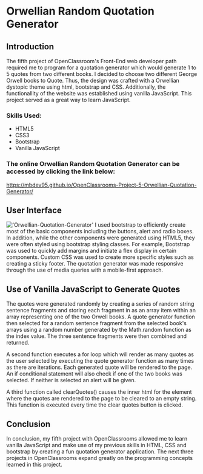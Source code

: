 # Orwellian Random Quotation Generator

## Introduction
The fifth project of OpenClassroom's Front-End web developer path required me to program for a quotation generator which would generate 1 to 5 quotes from two different books.  I decided to choose two different George Orwell books to Quote.  Thus, the design was crafted with a Orwellian dystopic theme using html, bootstrap and CSS.  Additionally, the functionallity of the website was established using vanilla JavaScript.  This project served as a great way to learn JavaScript.

### Skills Used:
- HTML5
- CSS3
- Bootstrap
- Vanilla JavaScript

### The online Orwellian Random Quotation Generator can be accessed by clicking the link below:
https://mbdev95.github.io/OpenClassrooms-Project-5-Orwellian-Quotation-Generator/

## User Interface
!['Orwellian-Quotation-Generator'](https://github.com/mbdev95/OpenClassrooms-Project-5-Orwellian-Quotation-Generator/blob/master/images/Orwellian-Quotation-Generator-README.PNG)
I used bootstrap to efficiently create most of the basic components including the buttons, alert and radio boxes. In addition, while the other components were generated using HTML5, they were often styled using bootstrap styling classes.  For example, Bootstrap was used to quickly add margins and initiate a flex display in certain components.  Custom CSS was used to create more specific styles such as creating a sticky footer.  The quotation generator was made responsive through the use of media queries with a mobile-first approach.  

## Use of Vanilla JavaScript to Generate Quotes
The quotes were generated randomly by creating a series of random string sentence fragments and storing each fragment in as an array item within an array representing one of the two Orwell books.  A quote generator function then selected for a random sentence fragment from the selected book's arrays using a random number generated by the Math.random function as the index value.  The three sentence fragments were then combined and returned.

A second function executes a for loop which will render as many quotes as the user selected by executing the quote generator function as many times as there are iterations.  Each generated quote will be rendered to the page.  An if conditional statement will also check if one of the two books was selected.  If neither is selected an alert will be given.

A third function called clearQuotes() causes the inner html for the element where the quotes are rendered to the page to be cleared to an empty string.  This function is executed every time the clear quotes button is clicked.

## Conclusion
In conclusion, my fifth project with OpenClassrooms allowed me to learn vanilla JavaScript and make use of my previous skills in HTML, CSS and bootstrap by creating a fun quotation generator application.  The next three projects in OpenClassrooms expand greatly on the programming concepts learned in this project.
